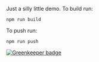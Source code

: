 Just a silly little demo.  To build run:

`npm run build`

To push run:

`npm run push`



[![Greenkeeper badge](https://badges.greenkeeper.io/JustinBeckwith/dockyard-demo.svg)](https://greenkeeper.io/)